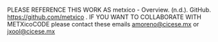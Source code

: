 PLEASE REFERENCE THIS WORK AS metxico - Overview. (n.d.). GitHub. https://github.com/metxico . 
IF YOU WANT TO COLLABORATE WITH METXicoCODE please contact these emails amoreno@cicese.mx or jxool@cicese.mx
